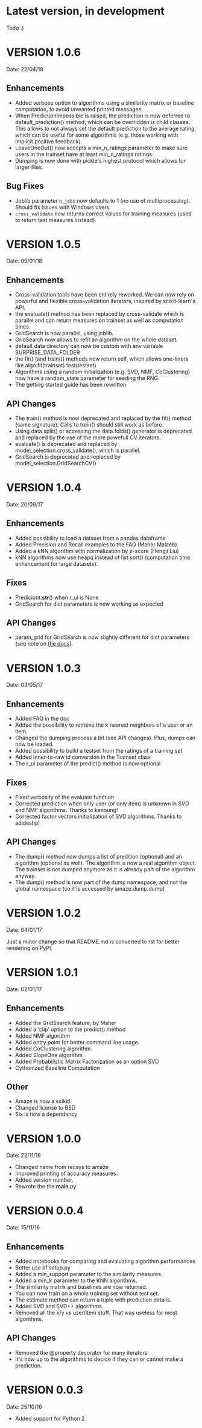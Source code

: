 Latest version, in development
==============================

Todo :)

VERSION 1.0.6
=============

Date: 22/04/18

Enhancements
------------

* Added verbose option to algorithms using a similarity matrix or baseline
  computation, to avoid unwanted printed messages.
* When PredictionImpossible is raised, the prediction is now deferred to
  default_prediction() method, which can be overridden is child classes. This
  allows to not always set the default prediction to the average rating, which
  can be useful for some algorithms (e.g. those working with implicit positive
  feedback).
* LeaveOneOut() now accepts a min_n_ratings parameter to make sure users in the
  trainset have at least min_n_ratings ratings.
* Dumping is now done with pickle's highest protocol which allows for larger
  files.

Bug Fixes
---------

* Joblib parameter `n_jobs` now defaults to 1 (no use of multiprocessing).
  Should fix issues with Windows users.
* `cross_validate` now returns correct values for training measures (used to
  return test measures instead).

VERSION 1.0.5
=============

Date: 09/01/18

Enhancements
------------

* Cross-validation tools have been entirely reworked. We can now rely on
  powerful and flexible cross-validation iterators, inspired by scikit-learn's
  API.
* the evaluate() method has been replaced by cross-validate which is parallel
  and can return measures on trainset as well as computation times.
* GridSearch is now parallel, using joblib.
* GridSearch now allows to refit an algorithm on the whole dataset.
* default data directory can now be custom with env variable
  SURPRISE_DATA_FOLDER
* the fit() (and train()) methods now return self, which allows one-liners like
  algo.fit(trainset).test(testset)
* Algorithms using a random initialization (e.g. SVD, NMF, CoClustering) now
  have a random_state parameter for seeding the RNG.
* The getting started guide has been rewritten

API Changes
-----------

* The train() method is now deprecated and replaced by the fit() method (same
  signature). Calls to train() should still work as before.
* Using data.split() or accessing the data.folds() generator is deprecated and
  replaced by the use of the more powefull CV iterators.
* evaluate() is deprecated and  replaced by model_selection.cross_validate(),
  which is parallel.
* GridSearch is deprecated and replaced by model_selection.GridSearchCV()

VERSION 1.0.4
=============

Date: 20/09/17

Enhancements
------------

* Added possibility to load a dataset from a pandas dataframe
* Added Precision and Recall examples to the FAQ (Maher Malaeb)
* Added a kNN algorithm with normalization by z-score (Hengji Liu)
* kNN algorithms now use heapq instead of list.sort() (computation time
  enhancement for large datasets).

Fixes
-----

* Prediciont.__str__() when r_ui is None
* GridSearch for dict parameters is now working as expected

API Changes
-----------

* param_grid for GridSearch is now slightly different for dict parameters (see
  note on [the
  docs](http://amaze.readthedocs.io/en/stable/getting_started.html#tune-algorithm-parameters-with-gridsearch)).

VERSION 1.0.3
=============

Date: 03/05/17

Enhancements
------------

* Added FAQ in the doc
* Added the possibility to retrieve the k nearest neighbors of a user or an
  item.
* Changed the dumping process a bit (see API changes). Plus, dumps can now be
  loaded.
* Added possibility to build a testset from the ratings of a training set
* Added inner-to-raw id conversion in the Trainset class
* The r_ui parameter of the predict() method is now optional

Fixes
-----
* Fixed verbosity of the evaluate function
* Corrected prediction when only user (or only item) is unknown in SVD and NMF
  algorithms. Thanks to kenoung!
* Corrected factor vectors initialization of SVD algorithms. Thanks to
  adideshp!

API Changes
-----------

* The dump() method now dumps a list of predition (optional) and an algorithm
  (optional as well). The algorithm is now a real algorithm object. The
  trainset is not dumped anymore as it is already part of the algorithm anyway.
* The dump() method is now part of the dump namespace, and not the global
  namespace (so it is accessed by amaze.dump.dump)

VERSION 1.0.2
=============

Date: 04/01/17

Just a minor change so that README.md is converted to rst for better rendering
on PyPI.

VERSION 1.0.1
=============

Date: 02/01/17

Enhancements
------------

* Added the GridSearch feature, by Maher
* Added a 'clip' option to the predict() method
* Added NMF algorithm
* Added entry point for better command line usage.
* Added CoClustering algorithm.
* Added SlopeOne algorithm.
* Added Probabilistic Matrix Factorization as an option SVD
* Cythonized Baseline Computation

Other
-----

* Amaze is now a scikit!
* Changed license to BSD
* Six is now a dependency

VERSION 1.0.0
=============

Date: 22/11/16

* Changed name from recsys to amaze
* Improved printing of accuracy measures.
* Added version number.
* Rewrote the the __main__.py

VERSION 0.0.4
=============

Date: 15/11/16

Enhancements
------------

* Added notebooks for comparing and evaluating algorithm performances
* Better use of setup.py
* Added a min_support parameter to the similarity measures.
* Added a min_k parameter to the KNN algorithms.
* The similarity matrix and baselines are now returned.
* You can now train on a whole training set without test set.
* The estimate method can return a tuple with prediction details.
* Added SVD and SVD++ algorithms.
* Removed all the x/y vs user/item stuff. That was useless for most algorithms.


API Changes
-----------

* Removed the @property decorator for many iterators.
* It's now up to the algorithms to decide if they can or cannot make a
	prediction.

VERSION 0.0.3
=============

Date: 25/10/16

* Added support for Python 2
